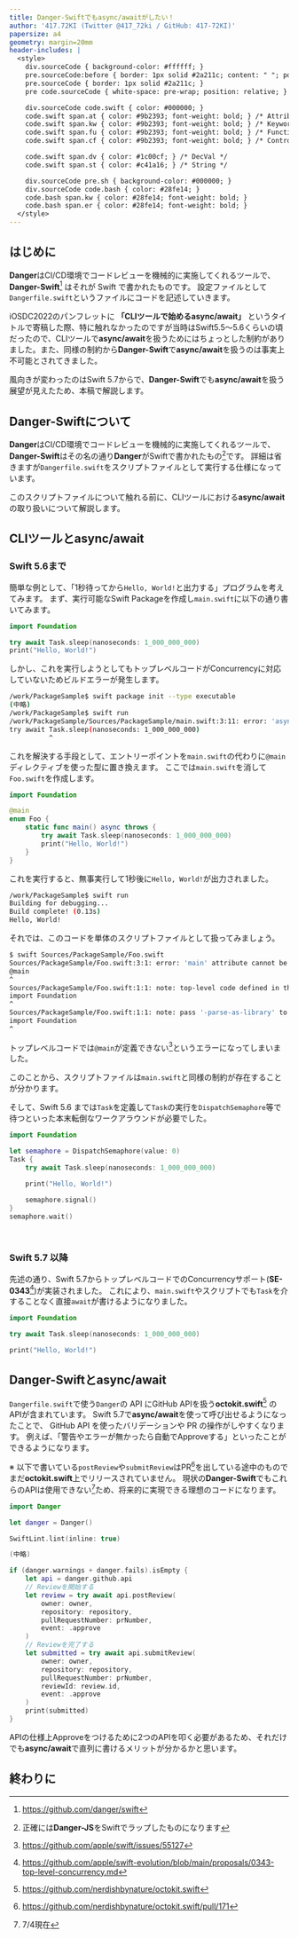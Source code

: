 ```yaml
---
title: Danger-Swiftでもasync/awaitがしたい！
author: '417.72KI (Twitter @417_72ki / GitHub: 417-72KI)'
papersize: a4
geometry: margin=20mm
header-includes: |
  <style>
    div.sourceCode { background-color: #ffffff; }
    pre.sourceCode:before { border: 1px solid #2a211c; content: " "; position: absolute; z-index: -1; }
    pre.sourceCode { border: 1px solid #2a211c; }
    pre code.sourceCode { white-space: pre-wrap; position: relative; }

    div.sourceCode code.swift { color: #000000; }
    code.swift span.at { color: #9b2393; font-weight: bold; } /* Attribute */
    code.swift span.kw { color: #9b2393; font-weight: bold; } /* Keyword */
    code.swift span.fu { color: #9b2393; font-weight: bold; } /* Function */
    code.swift span.cf { color: #9b2393; font-weight: bold; } /* ControlFlow */

    code.swift span.dv { color: #1c00cf; } /* DecVal */
    code.swift span.st { color: #c41a16; } /* String */

    div.sourceCode pre.sh { background-color: #000000; }
    div.sourceCode code.bash { color: #28fe14; }
    code.bash span.kw { color: #28fe14; font-weight: bold; }
    code.bash span.er { color: #28fe14; font-weight: bold; }
  </style>
---
```


## はじめに
**Danger**はCI/CD環境でコードレビューを機械的に実施してくれるツールで、**Danger-Swift**[^1] はそれが Swift で書かれたものです。
設定ファイルとして`Dangerfile.swift`というファイルにコードを記述していきます。

[^1]: https://github.com/danger/swift

iOSDC2022のパンフレットに **「CLIツールで始めるasync/await」** というタイトルで寄稿した際、特に触れなかったのですが当時はSwift5.5〜5.6くらいの頃だったので、CLIツールで**async/await**を扱うためにはちょっとした制約がありました。また、同様の制約から**Danger-Swift**で**async/await**を扱うのは事実上不可能とされてきました。

風向きが変わったのはSwift 5.7からで、**Danger-Swift**でも**async/await**を扱う展望が見えたため、本稿で解説します。

## **Danger-Swift**について

**Danger**はCI/CD環境でコードレビューを機械的に実施してくれるツールで、**Danger-Swift**はその名の通り**Danger**がSwiftで書かれたもの[^2]です。
詳細は省きますが`Dangerfile.swift`をスクリプトファイルとして実行する仕様になっています。

このスクリプトファイルについて触れる前に、CLIツールにおける**async/await**の取り扱いについて解説します。

[^2]: 正確には**Danger-JS**をSwiftでラップしたものになります

## CLIツールと**async/await**

### Swift 5.6まで

簡単な例として、「1秒待ってから`Hello, World!`と出力する」プログラムを考えてみます。
まず、実行可能なSwift Packageを作成し`main.swift`に以下の通り書いてみます。

```swift
import Foundation

try await Task.sleep(nanoseconds: 1_000_000_000)
print("Hello, World!")
```

しかし、これを実行しようとしてもトップレベルコードがConcurrencyに対応していないためビルドエラーが発生します。

```sh
/work/PackageSample$ swift package init --type executable
(中略)
/work/PackageSample$ swift run
/work/PackageSample/Sources/PackageSample/main.swift:3:11: error: 'async' call in a function that does not support concurrency
try await Task.sleep(nanoseconds: 1_000_000_000)
          ^
```

これを解決する手段として、エントリーポイントを`main.swift`の代わりに`@main`ディレクティブを使った型に置き換えます。
ここでは`main.swift`を消して`Foo.swift`を作成します。

```swift
import Foundation

@main
enum Foo {
    static func main() async throws {
        try await Task.sleep(nanoseconds: 1_000_000_000)
        print("Hello, World!")
    }
}
```

これを実行すると、無事実行して1秒後に`Hello, World!`が出力されました。

```sh
/work/PackageSample$ swift run
Building for debugging...
Build complete! (0.13s)
Hello, World!
```

それでは、このコードを単体のスクリプトファイルとして扱ってみましょう。

```sh
$ swift Sources/PackageSample/Foo.swift
Sources/PackageSample/Foo.swift:3:1: error: 'main' attribute cannot be used in a module that contains top-level code
@main
^
Sources/PackageSample/Foo.swift:1:1: note: top-level code defined in this source file
import Foundation
^
Sources/PackageSample/Foo.swift:1:1: note: pass '-parse-as-library' to compiler invocation if this is intentional
import Foundation
^
```

トップレベルコードでは`@main`が定義できない[^3]というエラーになってしまいました。

[^3]: https://github.com/apple/swift/issues/55127

このことから、スクリプトファイルは`main.swift`と同様の制約が存在することが分かります。

そして、Swift 5.6 までは`Task`を定義して`Task`の実行を`DispatchSemaphore`等で待つといった本末転倒なワークアラウンドが必要でした。

```swift
import Foundation

let semaphore = DispatchSemaphore(value: 0)
Task {
    try await Task.sleep(nanoseconds: 1_000_000_000)

    print("Hello, World!")

    semaphore.signal()
}
semaphore.wait()
```

<br>

### Swift 5.7 以降
先述の通り、Swift 5.7からトップレベルコードでのConcurrencyサポート(**SE-0343**[^4])が実装されました。
これにより、`main.swift`やスクリプトでも`Task`を介することなく直接`await`が書けるようになりました。

[^4]: https://github.com/apple/swift-evolution/blob/main/proposals/0343-top-level-concurrency.md


```swift
import Foundation

try await Task.sleep(nanoseconds: 1_000_000_000)

print("Hello, World!")
```

## **Danger-Swift**と**async/await**

`Dangerfile.swift`で使う`Danger`の API にGitHub APIを扱う**octokit.swift**[^5] のAPIが含まれています。
Swift 5.7で**async/await**を使って呼び出せるようになったことで、 GitHub API を使ったバリデーションや PR の操作がしやすくなります。
例えば、「警告やエラーが無かったら自動でApproveする」といったことができるようになります。

[^5]: https://github.com/nerdishbynature/octokit.swift

※ 以下で書いている`postReview`や`submitReview`はPR[^6]を出している途中のものでまだ**octokit.swift**上でリリースされていません。
現状の**Danger-Swift**でもこれらのAPIは使用できない[^7]ため、将来的に実現できる理想のコードになります。

[^6]: https://github.com/nerdishbynature/octokit.swift/pull/171
[^7]: 7/4現在

```swift
import Danger

let danger = Danger()

SwiftLint.lint(inline: true)

(中略)

if (danger.warnings + danger.fails).isEmpty {
    let api = danger.github.api
    // Reviewを開始する
    let review = try await api.postReview(
        owner: owner, 
        repository: repository, 
        pullRequestNumber: prNumber, 
        event: .approve
    )
    // Reviewを完了する
    let submitted = try await api.submitReview(
        owner: owner,
        repository: repository,
        pullRequestNumber: prNumber,
        reviewId: review.id,
        event: .approve
    )
    print(submitted)
}
```

APIの仕様上Approveをつけるために2つのAPIを叩く必要があるため、それだけでも**async/await**で直列に書けるメリットが分かるかと思います。

## 終わりに
